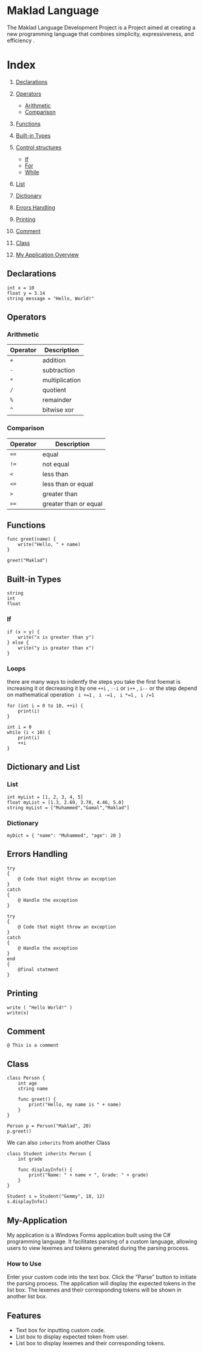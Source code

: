 # Maklad Language

The Maklad Language Development Project is a Project aimed at creating a new programming language  that combines simplicity, expressiveness, and efficiency .

# Index
1. [Declarations](#Declarations)
2. [Operators](#Operators)
    * [Arithmetic](#Arithmetic)
    * [Comparison](#Comparison)

4. [Functions](#Functions)
5. [Built-in Types](#Built-in)
6. [Control structures](#control-structures)
    * [If](#if)
    * [For](#loops)
    * [While](#loops)

7. [List](list)
8. [Dictionary](#Dictionary)
    
9. [Errors Handling](#Errors)
10. [Printing](#Printing)
11. [Comment](#Comment)
12. [Class](#Class)
13. [My Application Overview](#My-Application)


## Declarations

```Maklad
int x = 10
float y = 3.14 
string message = "Hello, World!"
```



## Operators
### Arithmetic
|Operator|Description|
|--------|-----------|
|`+`|addition|
|`-`|subtraction|
|`*`|multiplication|
|`/`|quotient|
|`%`|remainder|
|`^`|bitwise xor|


### Comparison
|Operator|Description|
|--------|-----------|
|`==`|equal|
|`!=`|not equal|
|`<`|less than|
|`<=`|less than or equal|
|`>`|greater than|
|`>=`|greater than or equal|



## Functions
```Maklad
func greet(name) {
    write("Hello, " + name)
}

greet("Maklad")
```


## Built-in Types
```Maklad
string
int
float
```


### If
```Maklad
if (x > y) {
    write("x is greater than y")
} else {
    write("y is greater than x")
}

```

### Loops
there are many ways to indentfy the steps you take the first foemat is increasing it ot decreasing it by one  `++i` , `--i` or `i++` , `i--` or the step depend on mathematical operation ` i +=1` ,  ` i -=1` , ` i *=1` , ` i /=1` 
```Maklad
for (int i = 0 to 10, ++i) {
    print(i)
}

int i = 0
while (i < 10) {
    print(i)
    ++i
}

```


## Dictionary and List

### List
```Maklad
int myList = [1, 2, 3, 4, 5]
float myList = [1.3, 2.69, 3.78, 4.46, 5.0]
string myList = ["Muhammed","Gamal","Maklad"]
```

### Dictionary
```Maklad
myDict = { "name": "Muhammed", "age": 20 }
```



## Errors Handling 


```Maklad
try 
{
    @ Code that might throw an exception
} 
catch 
{
    @ Handle the exception
}

```
```Maklad
try 
{
    @ Code that might throw an exception
} 
catch 
{
    @ Handle the exception
}
end
{
    @final statment 
}
```

## Printing

```Maklad
write ( "Hello World!" )
write(x)
```

## Comment 
```Maklad
@ This is a comment
```

## Class

```Maklad
class Person {
    int age
    string name
    
    func greet() {
        print("Hello, my name is " + name)
    }
}

Person p = Person("Maklad", 20)
p.greet()

```
We can also `inherits` from another Class
```Maklad
class Student inherits Person {
    int grade
    
    func displayInfo() {
        print("Name: " + name + ", Grade: " + grade)
    }
}

Student s = Student("Gemmy", 18, 12)
s.displayInfo()

```

## My-Application
My application is a Windows Forms application built using the C# programming language. It facilitates parsing of a custom language, allowing users to view lexemes and tokens generated during the parsing process.


### How to Use
Enter your custom code into the text box.
Click the "Parse" button to initiate the parsing process.
The application will display the expected tokens in the list box.
The lexemes and their corresponding tokens will be shown in another list box.

## Features
* Text box for inputting custom code.
* List box to display expected token from user.
* List box to display lexemes and their corresponding tokens.
